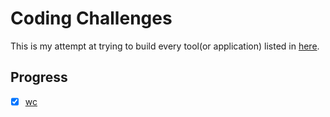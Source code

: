 
# Coding Challenges

This is my attempt at trying to build every tool(or application) listed in [here](https://codingchallenges.fyi/challenges).

## Progress

- [x] [wc](https://codingchallenges.fyi/challenges/challenge-wc)
